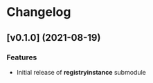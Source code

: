 # Changelog

## [v0.1.0] (2021-08-19)

### Features

* Initial release of **registryinstance** submodule